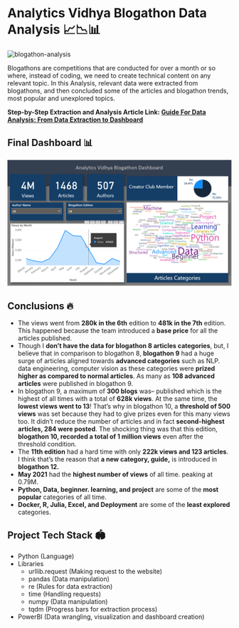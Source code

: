# Analytics Vidhya Blogathon Data Analysis 📈📉📊

![blogathon-analysis](https://socialify.git.ci/kaustubhgupta/blogathon-analysis/image?description=1&language=1&owner=1&pattern=Circuit%20Board&theme=Light)

Blogathons are competitions that are conducted for over a month or so where, instead of coding, we need to create technical content on any relevant topic. In this Analysis, relevant data were extracted from blogathons, and then concluded some of the articles and blogathon trends, most popular and unexplored topics.

**Step-by-Step Extraction and Analysis Article Link: [Guide For Data Analysis: From Data Extraction to Dashboard](https://www.analyticsvidhya.com/blog/2021/09/guide-for-data-analysis-from-data-extraction-to-dashboard/)**

## Final Dashboard 📊

![](preview.gif)

## Conclusions 🔥

- The views went from **280k in the 6th** edition to **481k in the 7th** edition. This happened because the team introduced a **base price** for all the articles published.
- Though I **don’t have the data for blogathon 8 articles categories**, but, I believe that in comparison to blogathon 8, **blogathon 9** had a huge surge of articles aligned towards **advanced categories** such as NLP. data engineering, computer vision as these categories were **prized higher as compared to normal articles**. As many as **108 advanced articles** were published in blogathon 9.
- In blogathon 9, a maximum of **300 blogs** was– published which is the highest of all times with a total of **628k views**. At the same time, the **lowest views went to 13**! That’s why in blogathon 10, a **threshold of 500 views** was set because they had to give prizes even for this many views too. It didn’t reduce the number of articles and in fact **second-highest articles, 284 were posted**. The shocking thing was that this edition, **blogathon 10,  recorded a total of 1 million views** even after the threshold condition.
- The **11th edition** had a hard time with only **222k views and 123 articles**. I think that’s the reason that **a new category, guide,** is introduced in **blogathon 12.**
- **May 2021** had the **highest number of views** of all time. peaking at 0.79M. 
- **Python, Data, beginner. learning, and project** are some of the **most popular** categories of all time.
- **Docker, R, Julia, Excel, and Deployment** are some of the **least explored** categories. 

## Project Tech Stack 🏟
- Python (Language)
- Libraries
  - urllib.request (Making request to the website)
  - pandas (Data manipulation)
  - re (Rules for data extraction)
  - time (Handling requests)
  - numpy (Data manipulation)
  - tqdm (Progress bars for extraction process)
- PowerBI (Data wrangling, visualization and dashboard creation) 
